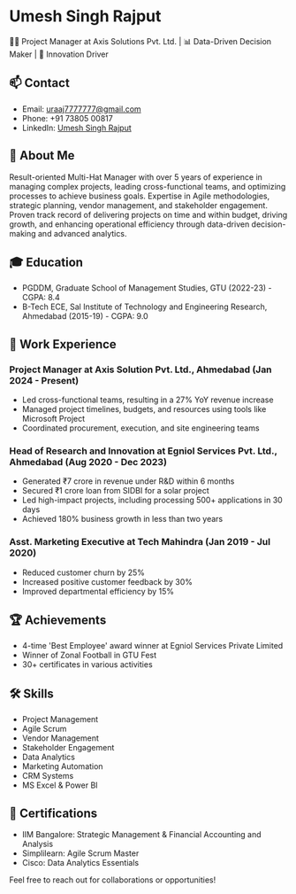 # Umesh Singh Rajput

👨‍💼 Project Manager at Axis Solutions Pvt. Ltd. | 📊 Data-Driven Decision Maker | 🚀 Innovation Driver

## 📫 Contact
- Email: uraaj7777777@gmail.com
- Phone: +91 73805 00817
- LinkedIn: [Umesh Singh Rajput](https://www.linkedin.com/in/your-linkedin-profile)

## 🚀 About Me
Result-oriented Multi-Hat Manager with over 5 years of experience in managing complex projects, leading cross-functional teams, and optimizing processes to achieve business goals. Expertise in Agile methodologies, strategic planning, vendor management, and stakeholder engagement. Proven track record of delivering projects on time and within budget, driving growth, and enhancing operational efficiency through data-driven decision-making and advanced analytics.

## 🎓 Education
- PGDDM, Graduate School of Management Studies, GTU (2022-23) - CGPA: 8.4
- B-Tech ECE, Sal Institute of Technology and Engineering Research, Ahmedabad (2015-19) - CGPA: 9.0

## 💼 Work Experience
### Project Manager at Axis Solution Pvt. Ltd., Ahmedabad (Jan 2024 - Present)
- Led cross-functional teams, resulting in a 27% YoY revenue increase
- Managed project timelines, budgets, and resources using tools like Microsoft Project
- Coordinated procurement, execution, and site engineering teams

### Head of Research and Innovation at Egniol Services Pvt. Ltd., Ahmedabad (Aug 2020 - Dec 2023)
- Generated ₹7 crore in revenue under R&D within 6 months
- Secured ₹1 crore loan from SIDBI for a solar project
- Led high-impact projects, including processing 500+ applications in 30 days
- Achieved 180% business growth in less than two years

### Asst. Marketing Executive at Tech Mahindra (Jan 2019 - Jul 2020)
- Reduced customer churn by 25%
- Increased positive customer feedback by 30%
- Improved departmental efficiency by 15%

## 🏆 Achievements
- 4-time 'Best Employee' award winner at Egniol Services Private Limited
- Winner of Zonal Football in GTU Fest
- 30+ certificates in various activities

## 🛠 Skills
- Project Management
- Agile Scrum
- Vendor Management
- Stakeholder Engagement
- Data Analytics
- Marketing Automation
- CRM Systems
- MS Excel & Power BI

## 📜 Certifications
- IIM Bangalore: Strategic Management & Financial Accounting and Analysis
- Simplilearn: Agile Scrum Master
- Cisco: Data Analytics Essentials

Feel free to reach out for collaborations or opportunities!
